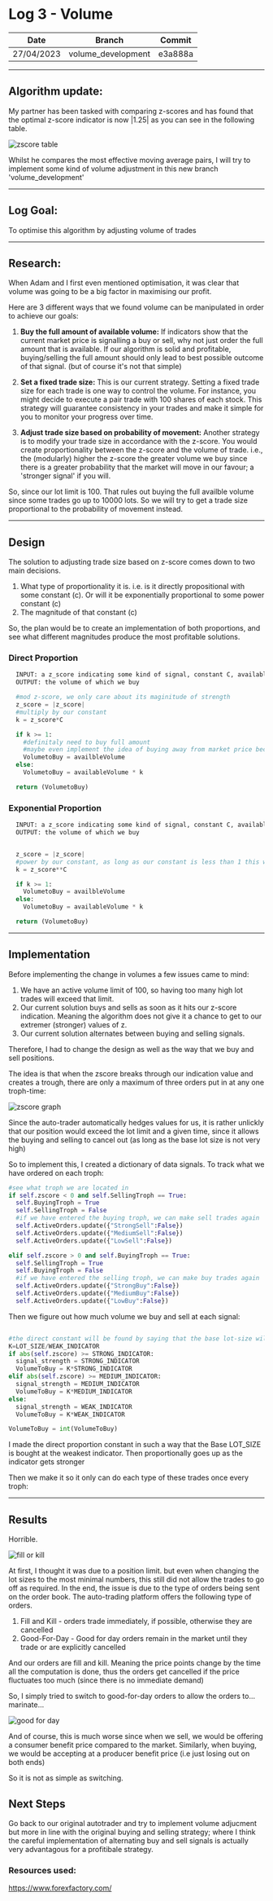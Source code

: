# Log 3 - Volume

  | Date | Branch | Commit |
  |----------- | ----------- | ----------- |
  | 27/04/2023 | volume_development | e3a888a |


---
## Algorithm update:
My partner has been tasked with comparing z-scores and has found that the optimal z-score indicator is now |1.25| as you can see in the following table.

![zscore table](./LOG3PICS/z-score.png)


Whilst he compares the most effective moving average pairs, I will try to implement some kind of volume adjustment in this new branch 'volume_development' 

--- 

## Log Goal:
To optimise this algorithm by adjusting volume of trades

--- 

## Research:

When Adam and I first even mentioned optimisation, it was clear that volume was going to be a big factor in maximising our profit.

Here are 3 different ways that we found volume can be manipulated in order to achieve our goals:

1. **Buy the full amount of available volume:** If indicators show that the current market price is signalling a buy or sell, why not just order the full amount that is available. If our algorithm is solid and profitable, buying/selling the full amount should only lead to best possible outcome of that signal. (but of course it's not that simple)

2. **Set a fixed trade size:** This is our current strategy. Setting a fixed trade size for each trade is one way to control the volume. For instance, you might decide to execute a pair trade with 100 shares of each stock. This strategy will guarantee consistency in your trades and make it simple for you to monitor your progress over time.

3. **Adjust trade size based on probability of movement:** Another strategy is to modify your trade size in accordance with the z-score. You would create proportionality between the z-score and the volume of trade. i.e., the (modularly) higher the z-score the greater volume we buy since there is a greater probability that the market will move in our favour; a 'stronger signal' if you will. 

So, since our lot limit is 100. That rules out buying the full availble volume since some trades go up to 10000 lots. So we will try to get a trade size proportional to the probability of movement instead. 

---

## Design
The solution to adjusting trade size based on z-score comes down to two main decisions. 

1. What type of proportionality it is. i.e. is it directly propositional with some constant (c). Or will it be exponentially proportional to some power constant (c)
2. The magnitude of that constant (c)

So, the plan would be to create an implementation of both proportions, and see what different magnitudes produce the most profitable solutions. 

### Direct Proportion
```python
  INPUT: a z_score indicating some kind of signal, constant C, availableVolume 
  OUTPUT: the volume of which we buy

  #mod z-score, we only care about its maginitude of strength
  z_score = |z_score|
  #multiply by our constant
  k = z_score*C

  if k >= 1:
    #definitaly need to buy full amount
    #maybe even implement the idea of buying away from market price because the volume is simply not enough
    VolumetoBuy = availbleVolume
  else:
    VolumetoBuy = availableVolume * k

  return (VolumetoBuy)
```
### Exponential Proportion
```python
  INPUT: a z_score indicating some kind of signal, constant C, availableVolume 
  OUTPUT: the volume of which we buy


  z_score = |z_score|
  #power by our constant, as long as our constant is less than 1 this works.
  k = z_score**C

  if k >= 1:
    VolumetoBuy = availbleVolume
  else:
    VolumetoBuy = availableVolume * k

  return (VolumetoBuy)
```

---

## Implementation

Before implementing the change in volumes a few issues came to mind:
1. We have an active volume limit of 100, so having too many high lot trades will exceed that limit.
2. Our current solution buys and sells as soon as it hits our z-score indication. Meaning the algorithm does not give it a chance to get to our extremer (stronger) values of z.
3. Our current solution alternates between buying and selling signals.

Therefore, I had to change the design as well as the way that we buy and sell positions.

The idea is that when the zscore breaks through our indication value and creates a trough, there are only a maximum of three orders put in at any one troph-time: 

![zscore graph](./LOG3PICS/zgraph.png)

Since the auto-trader automatically hedges values for us, it is rather unlickly that our position would exceed the lot limit and a given time, since it allows the buying and selling to cancel out (as long as the base lot size is not very high)

So to implement this, I created a dictionary of data signals. To track what we have ordered on each troph:

```python
#see what troph we are located in
if self.zscore < 0 and self.SellingTroph == True:
  self.BuyingTroph = True
  self.SellingTroph = False
  #if we have entered the buying troph, we can make sell trades again
  self.ActiveOrders.update({"StrongSell":False})
  self.ActiveOrders.update({"MediumSell":False})
  self.ActiveOrders.update({"LowSell":False})

elif self.zscore > 0 and self.BuyingTroph == True:
  self.SellingTroph = True
  self.BuyingTroph = False
  #if we have entered the selling troph, we can make buy trades again
  self.ActiveOrders.update({"StrongBuy":False})
  self.ActiveOrders.update({"MediumBuy":False})
  self.ActiveOrders.update({"LowBuy":False})
```

Then we figure out how much volume we buy and sell at each signal:
```python

#the direct constant will be found by saying that the base lot-size will be traded at the lowest indicator
K=LOT_SIZE/WEAK_INDICATOR
if abs(self.zscore) >= STRONG_INDICATOR:
  signal_strength = STRONG_INDICATOR
  VolumeToBuy = K*STRONG_INDICATOR
elif abs(self.zscore) >= MEDIUM_INDICATOR:
  signal_strength = MEDIUM_INDICATOR
  VolumeToBuy = K*MEDIUM_INDICATOR
else:
  signal_strength = WEAK_INDICATOR
  VolumeToBuy = K*WEAK_INDICATOR

VolumeToBuy = int(VolumeToBuy)
```

I made the direct proportion constant in such a way that the Base LOT_SIZE is bought at the weakest indicator. Then proportionally goes up as the indicator gets stronger

Then we make it so it only can do each type of these trades once every troph:


---
## Results

Horrible.

![fill or kill](./LOG3PICS/fok.png) 

At first, I thought it was due to a position limit. but even when changing the lot sizes to the most minimal numbers, this still did not allow the trades to go off as required. In the end, the issue is due to the type of orders being sent on the order book. The auto-trading platform offers the following type of orders.

1. Fill and Kill - orders trade immediately, if possible, otherwise they are cancelled
2. Good-For-Day - Good for day orders remain in the market until they trade or are explicitly cancelled

And our orders are fill and kill. Meaning the price points change by the time all the computation is done, thus the orders get cancelled if the price fluctuates too much (since there is no immediate demand)

So, I simply tried to switch to good-for-day orders to allow the orders to... marinate...

![good for day](./LOG3PICS/gfd.png)

And of course, this is much worse since when we sell, we would be offering a consumer benefit price compared to the market. Similarly, when buying, we would be accepting at a producer benefit price (i.e just losing out on both ends)

So it is not as simple as switching. 

## Next Steps
Go back to our original autotrader and try to implement volume adjucment but more in line with the original buying and selling strategy; where I think the careful implementation of alternating buy and sell signals is actually very advantagous for a profitibale strategy. 


### Resources used: 
https://www.forexfactory.com/